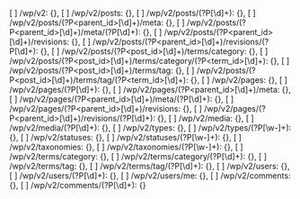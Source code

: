 [ ] /wp/v2: {},
[ ] /wp/v2/posts: {},
[ ] /wp/v2/posts/(?P<id>[\d]+): {},
[ ] /wp/v2/posts/(?P<parent_id>[\d]+)/meta: {},
[ ] /wp/v2/posts/(?P<parent_id>[\d]+)/meta/(?P<id>[\d]+): {},
[ ] /wp/v2/posts/(?P<parent_id>[\d]+)/revisions: {},
[ ] /wp/v2/posts/(?P<parent_id>[\d]+)/revisions/(?P<id>[\d]+): {},
[ ] /wp/v2/posts/(?P<post_id>[\d]+)/terms/category: {},
[ ] /wp/v2/posts/(?P<post_id>[\d]+)/terms/category/(?P<term_id>[\d]+): {},
[ ] /wp/v2/posts/(?P<post_id>[\d]+)/terms/tag: {},
[ ] /wp/v2/posts/(?P<post_id>[\d]+)/terms/tag/(?P<term_id>[\d]+): {},
[ ] /wp/v2/pages: {},
[ ] /wp/v2/pages/(?P<id>[\d]+): {},
[ ] /wp/v2/pages/(?P<parent_id>[\d]+)/meta: {},
[ ] /wp/v2/pages/(?P<parent_id>[\d]+)/meta/(?P<id>[\d]+): {},
[ ] /wp/v2/pages/(?P<parent_id>[\d]+)/revisions: {},
[ ] /wp/v2/pages/(?P<parent_id>[\d]+)/revisions/(?P<id>[\d]+): {},
[ ] /wp/v2/media: {},
[ ] /wp/v2/media/(?P<id>[\d]+): {},
[ ] /wp/v2/types: {},
[ ] /wp/v2/types/(?P<type>[\w-]+): {},
[ ] /wp/v2/statuses: {},
[ ] /wp/v2/statuses/(?P<status>[\w-]+): {},
[ ] /wp/v2/taxonomies: {},
[ ] /wp/v2/taxonomies/(?P<taxonomy>[\w-]+): {},
[ ] /wp/v2/terms/category: {},
[ ] /wp/v2/terms/category/(?P<id>[\d]+): {},
[ ] /wp/v2/terms/tag: {},
[ ] /wp/v2/terms/tag/(?P<id>[\d]+): {},
[ ] /wp/v2/users: {},
[ ] /wp/v2/users/(?P<id>[\d]+): {},
[ ] /wp/v2/users/me: {},
[ ] /wp/v2/comments: {},
[ ] /wp/v2/comments/(?P<id>[\d]+): {}
